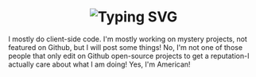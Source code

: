 <div align="center">
    <h1>
        <img src="https://readme-typing-svg.herokuapp.com?font=Jetbrains+mono&size=40&duration=3000&color=33FF33&center=true&vCenter=true&width=435&lines=hhhHHey..+I'm+CodeMonster...;This+is..;..my+Github..;tttThanks+for+stopping+by!" alt="Typing SVG"/>
    </h1>
</div>
I mostly do client-side code.
I'm mostly working on mystery projects, not featured on Github, but I will post some things!
No, I'm not one of those people that only edit on Github open-source projects to get a reputation-I actually care about what I am doing!
Yes, I'm American!
